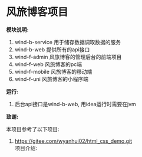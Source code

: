 # 风旅博客项目

**模块说明:**
1. wind-b-service 用于储存数据调取数据的服务
2. wind-b-web 提供所有的api接口
3. wind-f-admin 风旅博客的管理后台的前端项目
4. wind-f-web 风旅博客的pc端
5. wind-f-mobile 风旅博客的移动端
6. wind-f-uni 风旅博客的小程序端

**运行:**

1. 后台api接口是wind-b-web, 用idea运行时需要在jvm 

**致谢:**

本项目参考了以下项目:
1. https://gitee.com/wyanhui02/html_css_demo.git  
  项目介绍:
